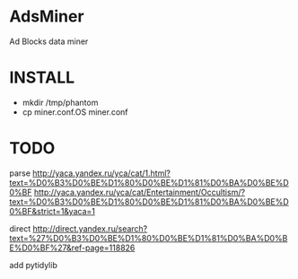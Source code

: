 AdsMiner
========
Ad Blocks data miner

INSTALL
=======
<ul>
<li>mkdir /tmp/phantom</li>
<li>cp miner.conf.OS miner.conf</li>
</ul>

TODO
====
parse 
http://yaca.yandex.ru/yca/cat/1.html?text=%D0%B3%D0%BE%D1%80%D0%BE%D1%81%D0%BA%D0%BE%D0%BF
http://yaca.yandex.ru/yca/cat/Entertainment/Occultism/?text=%D0%B3%D0%BE%D1%80%D0%BE%D1%81%D0%BA%D0%BE%D0%BF&strict=1&yaca=1


direct
http://direct.yandex.ru/search?text=%27%D0%B3%D0%BE%D1%80%D0%BE%D1%81%D0%BA%D0%BE%D0%BF%27&ref-page=118826

add pytidylib
